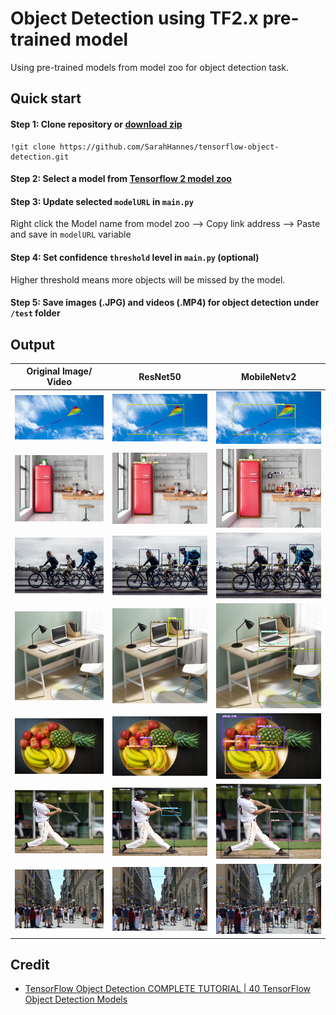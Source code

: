# Object Detection using TF2.x pre-trained model
Using pre-trained models from model zoo for object detection task.

## Quick start
#### Step 1: Clone repository or <a href="https://github.com/SarahHannes/tensorflow-object-detection/archive/refs/heads/main.zip">download zip</a>
```
!git clone https://github.com/SarahHannes/tensorflow-object-detection.git
```
#### Step 2: Select a model from <a href="https://github.com/tensorflow/models/blob/master/research/object_detection/g3doc/tf2_detection_zoo.md">Tensorflow 2 model zoo</a>

#### Step 3: Update selected `modelURL` in `main.py`
Right click the Model name from model zoo --> Copy link address --> Paste and save in `modelURL` variable

#### Step 4: Set confidence `threshold` level in `main.py` (optional)
Higher threshold means more objects will be missed by the model.

#### Step 5: Save images (.JPG) and videos (.MP4) for object detection under `/test` folder


## Output

| Original Image/ Video  | ResNet50 | MobileNetv2 |
| -----------------------| ------------- | ------------- |
| <img src="test/1.jpg" width=400> | <img src="test/centernet_resnet50_v1_fpn_512x512_coco17_tpu-8/1.jpg" width=400> | <img src="test/ssd_mobilenet_v2_320x320_coco17_tpu-8/1.jpg" width=400>  |
| <img src="test/2.jpg" width=400> | <img src="test/centernet_resnet50_v1_fpn_512x512_coco17_tpu-8/2.jpg" width=400> | <img src="test/ssd_mobilenet_v2_320x320_coco17_tpu-8/2.jpg" width=400>  |
| <img src="test/3.jpg" width=400> | <img src="test/centernet_resnet50_v1_fpn_512x512_coco17_tpu-8/3.jpg" width=400> | <img src="test/ssd_mobilenet_v2_320x320_coco17_tpu-8/3.jpg" width=400>  |
| <img src="test/4.jpg" width=400> | <img src="test/centernet_resnet50_v1_fpn_512x512_coco17_tpu-8/4.jpg" width=400> | <img src="test/ssd_mobilenet_v2_320x320_coco17_tpu-8/4.jpg" width=400>  |
| <img src="test/5.jpg" width=400> | <img src="test/centernet_resnet50_v1_fpn_512x512_coco17_tpu-8/5.jpg" width=400> | <img src="test/ssd_mobilenet_v2_320x320_coco17_tpu-8/5.jpg" width=400>  |
| <img src="test/6.jpg" width=400> | <img src="test/centernet_resnet50_v1_fpn_512x512_coco17_tpu-8/6.jpg" width=400> | <img src="test/ssd_mobilenet_v2_320x320_coco17_tpu-8/6.jpg" width=400>  |
| <img src="test/7.jpg" width=400> | <img src="test/centernet_resnet50_v1_fpn_512x512_coco17_tpu-8/7.jpg" width=400> | <img src="test/ssd_mobilenet_v2_320x320_coco17_tpu-8/7.jpg" width=400>  |

## Credit
- <a href="https://www.youtube.com/watch?v=2yQqg_mXuPQ">TensorFlow Object Detection COMPLETE TUTORIAL | 40 TensorFlow Object Detection Models</a>
